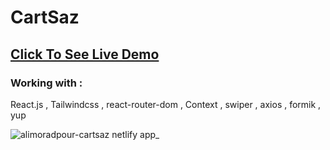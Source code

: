 # CartSaz

## [Click To See Live Demo](alimoradpour-cartsaz.netlify.app)


### Working with : 
React.js , Tailwindcss , react-router-dom , Context , swiper , axios , formik , yup

![alimoradpour-cartsaz netlify app_](https://github.com/AliMoradpour/cartSaz/assets/86645460/9419c27f-1558-4cc8-ae38-cdf37c005ce8)
